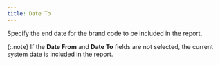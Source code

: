 ```yaml
---
title: Date To
---
```



Specify the end date for the brand code to be included in the report.


{:.note}
If the **Date 
 From** and **Date To** fields  are not selected, the current system date is included in the report.
